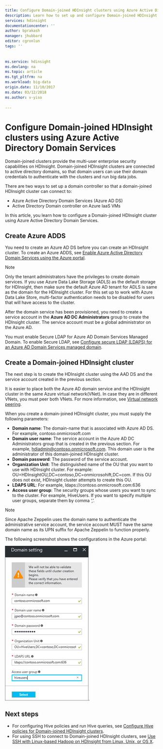 ```yaml
---
title: Configure Domain-joined HDInsight clusters using Azure Active Directory Domain Services - Azure 
description: Learn how to set up and configure Domain-joined HDInsight clusters using Azure Active Directory Domain Services
services: hdinsight
documentationcenter: ''
author: bprakash
manager: jhubbard
editor: cgronlun
tags: ''


ms.service: hdinsight
ms.devlang: na
ms.topic: article
ms.tgt_pltfrm: na
ms.workload: big-data
origin.date: 11/10/2017
ms.date: 03/12/2018
ms.author: v-yiso

---
```

# Configure Domain-joined HDInsight clusters using Azure Active Directory Domain Services

Domain-joined clusters provide the multi-user enterprise security capabilities on HDInsight. Domain-joined HDInsight clusters are connected to active directory domains, so that domain users can use their domain credentials to authenticate with the clusters and run big data jobs. 

There are two ways to set up a domain controller so that a domain-joined HDInsight cluster can connect to:

- Azure Active Directory Domain Services (Azure AD DS)
- Active Directory Domain controller on Azure IaaS VMs

In this article, you learn how to configure a Domain-joined HDInsight cluster using Azure Active Directory Domain Services.

## Create Azure ADDS

You need to create an Azure AD DS before you can create an HDInsight cluster. To create an Azure ADDS, see [Enable Azure Active Directory Domain Services using the Azure portal](../../active-directory-domain-services/active-directory-ds-getting-started.md). 

> [!NOTE]
> Only the tenant administrators have the privileges to create domain services. If you use Azure Data Lake Storage (ADLS) as the default storage for HDInsight, then make sure the default Azure AD tenant for ADLS is same as the domain for the HDInsight cluster. For this set up to work with Azure Data Lake Store, multi-factor authentication needs to be disabled for users that will have access to the cluster.

After the domain service has been provisioned, you need to create a service account in the **Azure AD DC Administrators** group to create the HDInsight cluster. The service account must be a global administrator on the Azure AD.

You must enable Secure LDAP for Azure AD Domain Services Managed Domain. To enable Secure LDAP, see [Configure secure LDAP (LDAPS) for an Azure AD Domain Services managed domain](../../active-directory-domain-services/active-directory-ds-admin-guide-configure-secure-ldap.md).

## Create a Domain-joined HDInsight cluster

The next step is to create the HDInsight cluster using the AAD DS and the service account created in the previous section.

It is easier to place both the Azure AD domain service and the HDInsight cluster in the same Azure virtual network(VNet). In case they are in different VNets, you must peer both VNets. For more information, see [Virtual network peering](../../virtual-network/virtual-network-peering-overview.md).

When you create a domain-joined HDInsight cluster, you must supply the following parameters:

- **Domain name**: The domain-name that is associated with Azure AD DS. For example, contoso.onmicrosoft.com
- **Domain user name**: The service account in the Azure AD DC Administrators group that is created in the previous section. For example, hdiadmin@contoso.onmicrosoft.com. This domain user is the administrator of this domain-joined HDInsight cluster.
- **Domain password**: The password of the service account.
- **Organization Unit**: The distinguished name of the OU that you want to use with HDInsight cluster. For example: OU=HDInsightOU,DC=contoso,DC=onmicrosohift,DC=com. If this OU does not exist, HDInsight cluster attempts to create this OU. 
- **LDAPS URL**: For example, ldaps://contoso.onmicrosoft.com:636
- **Access user group**: The security groups whose users you want to sync to the cluster. For example, HiveUsers. If you want to specify multiple user groups, separate them by comma ‘,’.
 
> [!NOTE]
> Since Apache Zeppelin uses the domain name to authenticate the administrative service account, the service account MUST have the same domain name as its UPN suffix for Apache Zeppelin to function properly.
 
The following screenshot shows the configurations in the Azure portal:

![Azure HDInsight domain-joined Active Directory Domain Services configuration](./media/apache-domain-joined-configure-using-azure-adds/hdinsight-domain-joined-configuration-azure-aads-portal.png).


## Next steps
* For configuring Hive policies and run Hive queries, see [Configure Hive policies for Domain-joined HDInsight clusters](apache-domain-joined-run-hive.md).
* For using SSH to connect to Domain-joined HDInsight clusters, see [Use SSH with Linux-based Hadoop on HDInsight from Linux, Unix, or OS X](../hdinsight-hadoop-linux-use-ssh-unix.md#domainjoined).

